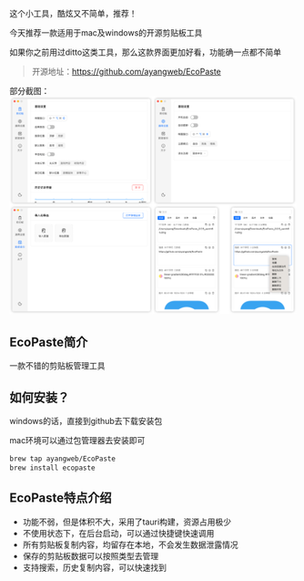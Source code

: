 这个小工具，酷炫又不简单，推荐！

今天推荐一款适用于mac及windows的开源剪贴板工具

如果你之前用过ditto这类工具，那么这款界面更加好看，功能确一点都不简单

>开源地址：https://github.com/ayangweb/EcoPaste

部分截图：
![](image.png)

## EcoPaste简介

一款不错的剪贴板管理工具

## 如何安装？

windows的话，直接到github去下载安装包

mac环境可以通过包管理器去安装即可

```
brew tap ayangweb/EcoPaste
brew install ecopaste
```

## EcoPaste特点介绍

- 功能不弱，但是体积不大，采用了tauri构建，资源占用极少
- 不使用状态下，在后台启动，可以通过快捷键快速调用
- 所有剪贴板复制内容，均留存在本地，不会发生数据泄露情况
- 保存的剪贴板数据可以按照类型去管理
- 支持搜索，历史复制内容，可以快速找到

